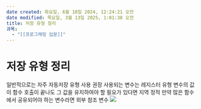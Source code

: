 ```yaml
---
date created: 화요일, 6월 18일 2024, 12:24:21 오전
date modified: 목요일, 3월 13일 2025, 1:01:38 오전
title: 저장 유형 정리
과목:
  - "[[프로그래밍 입문]]"
---
```


# 저장 유형 정리

일반적으로는 자주 자동저장 유형 사용 권장
사용되는 변수는 레지스터 유형
변수의 값이 함수 호출이 끝나도 그 값을 유지하여야 할 필요가 있다면 지역 정적
만약 많은 함수에서 공유되어야 하는 변수라면 외부 참조 변수
![](https://i.imgur.com/a4vVsyV.png)
